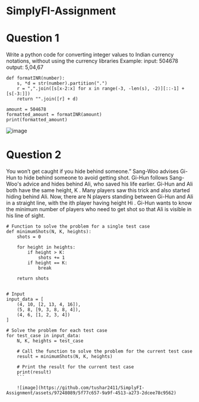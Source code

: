 # SimplyFI-Assignment

# Question 1
Write a python code for converting integer values to Indian currency notations, without
using the currency libraries
Example:
input: 504678
output: 5,04,67

```
def formatINR(number):
    s, *d = str(number).partition(".")
    r = ",".join([s[x-2:x] for x in range(-3, -len(s), -2)][::-1] + [s[-3:]])
    return "".join([r] + d)

amount = 504678
formatted_amount = formatINR(amount)
print(formatted_amount)
```
![image](https://github.com/tushar2411/SimplyFI-Assignment/assets/97248089/44c87b1b-d40b-46f9-a273-65cb08883f3f)



# Question 2
You won’t get caught if you hide behind someone.”
Sang-Woo advises Gi-Hun to hide behind someone to avoid getting shot.
Gi-Hun follows Sang-Woo's advice and hides behind Ali, who saved his life earlier. Gi-Hun and Ali
both have the same height, K
. Many players saw this trick and also started hiding behind Ali.
Now, there are N
players standing between Gi-Hun and Ali in a straight line, with the ith player having height Hi
. Gi-Hun wants to know the minimum number of players who need to get shot so that Ali is visible
in his line of sight.

```
# Function to solve the problem for a single test case
def minimumShots(N, K, heights):
    shots = 0

    for height in heights:
        if height > K:
            shots += 1
        if height == K:
            break

    return shots


# Input
input_data = [
    (4, 10, [2, 13, 4, 16]),
    (5, 8, [9, 3, 8, 8, 4]),
    (4, 6, [1, 2, 3, 4])
]

# Solve the problem for each test case
for test_case in input_data:
    N, K, heights = test_case

    # Call the function to solve the problem for the current test case
    result = minimumShots(N, K, heights)

    # Print the result for the current test case
    print(result)
    ```
    
    ![image](https://github.com/tushar2411/SimplyFI-Assignment/assets/97248089/5f77c657-9a9f-4513-a273-2dcee78c9562)

